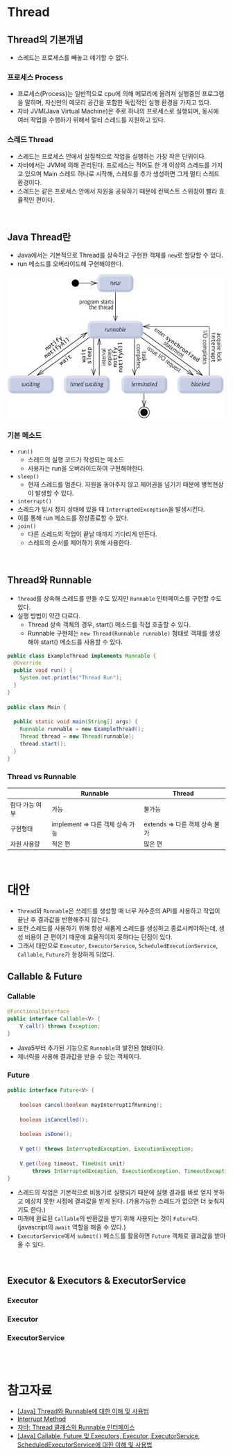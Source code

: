 # Thread

## Thread의 기본개념

- 스레드는 프로세스를 빼놓고 얘기할 수 없다.

### 프로세스 Process

- 프로세스(Process)는 일반적으로 cpu에 의해 메모리에 올려져 실행중인 프로그램을 말하며, 자신만의 메모리 공간을 포함한 독립적인 실행 환경을 가지고 있다.
- 자바 JVM(Java Virtual Machine)은 주로 하나의 프로세스로 실행되며, 동시에 여러 작업을 수행하기 위해서 멀티 스레드를 지원하고 있다.

### 스레드 Thread

- 스레드는 프로세스 안에서 실질적으로 작업을 실행하는 가장 작은 단위이다.
- 자바에서는 JVM에 의해 관리된다. 프로세스는 적어도 한 개 이상의 스레드를 가지고 있으며 Main 스레드 하나로 시작해, 스레드를 추가 생성하면 그게 멀티 스레드 환경이다.
- 스레드는 같은 프로세스 안에서 자원을 공유하기 때문에 컨텍스트 스위칭이 빨라 효율적인 편이다.

<br/>

## Java Thread란

- Java에서는 기본적으로 Thread를 상속하고 구현한 객체를 `new`로 할당할 수 있다.
- run 메소드를 오버라이드해 구현해야한다.

<img src="./img/thread1.png" />

### 기본 메소드

- `run()`
  - 스레드의 실행 코드가 작성되는 메소드
  - 사용자는 run을 오버라이드하여 구현해야한다.
- `sleep()`
  - 현재 스레드를 멈춘다. 자원을 놓아주지 않고 제어권을 넘기기 때문에 병목현상이 발생할 수 있다.
-  `interrupt()`
  - 스레드가 일시 정지 상태에 있을 때 `InterruptedException`을 발생시킨다.
  - 이를 통해 run 메소드를 정상종료할 수 있다.
- `join()`
  - 다른 스레드의 작업이 끝날 때까지 기다리게 만든다.
  - 스레드의 순서를 제어하기 위해 사용한다.

<br/>

## Thread와 Runnable

- `Thread`를 상속해 스레드를 만들 수도 있지만 `Runnable` 인터페이스를 구현할 수도 있다.
- 실행 방법이 약간 다르다. 
  - Thread 상속 객체의 경우, start() 메소드를 직접 호출할 수 있다.
  - Runnable 구현체는 `new Thread(Runnable runnable)` 형태로 객체를 생성해야 start() 메소드를 사용할 수 있다.

```java
public class ExampleThread implements Runnable {
  @Override
  public void run() {
    System.out.println("Thread Run");
  }
}

public class Main {

  public static void main(String[] args) {
    Runnable runnable = new ExampleThread();
    Thread thread = new Thread(runnable);
    thread.start();
  }
}
```

### Thread vs Runnable

<table>
  <thead>
    <th></th>
    <th>Runnable</th>
    <th>Thread</th>
  </thead>
  <tbody>
    <tr>
      <td>람다 가능 여부</td>
      <td>가능</td>
      <td>불가능</td>
    </tr>
    <tr>
      <td>구현형태</td>
      <td>implement => 다른 객체 상속 가능</td>
      <td>extends => 다른 객체 상속 불가</td>
    </tr>
    <tr>
      <td>자원 사용량</td>
      <td>적은 편</td>
      <td>많은 편</td>
    </tr>
  </tbody>
</table>


<br/>

# 대안

- `Thread`와 `Runnable`은 쓰레드를 생성할 때 너무 저수준의 API를 사용하고 작업이 끝난 후 결과값을 반환해주지 않는다.
- 또한 스레드를 사용하기 위해 항상 새롭게 스레드를 생성하고 종료시켜야하는데, 생성 비용이 큰 편이기 때문에 효율적이지 못하다는 단점이 있다.
- 그래서 대안으로 `Executor`, `ExecutorService`, `ScheduledExecutionService`, `Callable`, `Future`가 등장하게 되었다.

## Callable & Future

### Callable

```java
@FunctionalInterface
public interface Callable<V> {
    V call() throws Exception;
}
```

- Java5부터 추가된 기능으로 `Runnable`의 발전된 형태이다. 
- 제너릭을 사용해 결과값을 받을 수 있는 객체이다.

### Future

```java
public interface Future<V> {

    boolean cancel(boolean mayInterruptIfRunning);

    boolean isCancelled();

    boolean isDone();

    V get() throws InterruptedException, ExecutionException;

    V get(long timeout, TimeUnit unit)
        throws InterruptedException, ExecutionException, TimeoutException;
}
```

- 스레드의 작업은 기본적으로 비동기로 실행되기 때문에 실행 결과를 바로 얻지 못하고 예상치 못한 시점에 결과값을 받게 된다. (가용가능한 스레드가 없으면 더 늦춰지기도 한다.)
- 미래에 완료된 `Callable`의 반환값을 받기 위해 사용되는 것이 `Future`다. (javascript의 `await` 역할을 해줄 수 있다.)
- `ExecutorService`에서 `submit()` 메소드를 활용하면 `Future` 객체로 결과값을 받아올 수 있다.

<br/>

## Executor & Executors & ExecutorService

### Executor

### Executor

### ExecutorService

<br/>


<br/>

## 


# 참고자료

- [[Java] Thread와 Runnable에 대한 이해 및 사용법](https://mangkyu.tistory.com/258)
- [Interrupt Method](https://cornswrold.tistory.com/190)
- [자바: Thread 클래스와 Runnable 인터페이스](https://www.daleseo.com/java-thread-runnable/)
- [[Java] Callable, Future 및 Executors, Executor, ExecutorService, ScheduledExecutorService에 대한 이해 및 사용법](https://mangkyu.tistory.com/259) 
